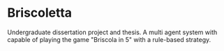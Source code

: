 Briscoletta
===========

Undergraduate dissertation project and thesis.
A multi agent system with capable of playing the game "Briscola in 5" with a rule-based strategy.
